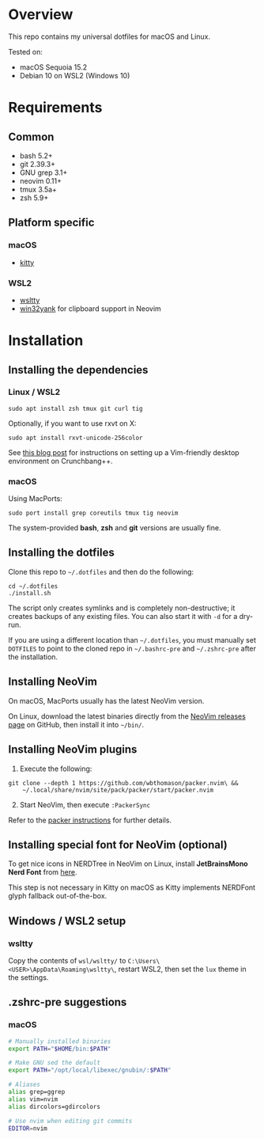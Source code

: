# Overview

This repo contains my universal dotfiles for macOS and Linux.

Tested on:

* macOS Sequoia 15.2
* Debian 10 on WSL2 (Windows 10)


# Requirements

## Common

- bash 5.2+
- git 2.39.3+
- GNU grep 3.1+
- neovim 0.11+
- tmux 3.5a+
- zsh 5.9+

## Platform specific

### macOS

- [kitty](https://sw.kovidgoyal.net/kitty/)

### WSL2

- [wsltty](https://github.com/mintty/wsltty)
- [win32yank](https://github.com/equalsraf/win32yank) for clipboard
    support in Neovim


# Installation

## Installing the dependencies

### Linux / WSL2

    sudo apt install zsh tmux git curl tig

Optionally, if you want to use rxvt on X:

    sudo apt install rxvt-unicode-256color

See [this blog post](https://blog.johnnovak.net/2016/11/13/a-minimalist-openbox-desktop-for-vim-freaks/)
for instructions on setting up a Vim-friendly desktop environment on
Crunchbang++.


### macOS

Using MacPorts:

    sudo port install grep coreutils tmux tig neovim

The system-provided **bash**, **zsh** and **git** versions are usually fine.


## Installing the dotfiles

Clone this repo to `~/.dotfiles` and then do the following:

```
cd ~/.dotfiles
./install.sh
```

The script only creates symlinks and is completely non-destructive; it creates
backups of any existing files. You can also start it with `-d` for a dry-run.

If you are using a different location than `~/.dotfiles`, you must manually
set `DOTFILES` to point to the cloned repo in `~/.bashrc-pre` and
`~/.zshrc-pre` after the installation.


## Installing NeoVim

On macOS, MacPorts usually has the latest NeoVim version.

On Linux, download the latest binaries directly from the [NeoVim releases
page](https://github.com/neovim/neovim/releases) on GitHub, then install it
into `~/bin/`.


## Installing NeoVim plugins

1. Execute the following:

```
git clone --depth 1 https://github.com/wbthomason/packer.nvim\ &&
    ~/.local/share/nvim/site/pack/packer/start/packer.nvim
```

2. Start NeoVim, then execute `:PackerSync`

Refer to the [packer instructions](https://github.com/wbthomason/packer.nvim)
for further details.


## Installing special font for NeoVim (optional)

To get nice icons in NERDTree in NeoVim on Linux, install **JetBrainsMono Nerd
Font** from [here](https://www.nerdfonts.com/font-downloads).

This step is not necessary in Kitty on macOS as Kitty implements NERDFont
glyph fallback out-of-the-box.


## Windows / WSL2 setup

### wsltty

Copy the contents of `wsl/wsltty/` to
`C:\Users\<USER>\AppData\Roaming\wsltty\`, restart WSL2, then set the `lux`
theme in the settings.


## .zshrc-pre suggestions

### macOS

```zsh
# Manually installed binaries
export PATH="$HOME/bin:$PATH"

# Make GNU sed the default
export PATH="/opt/local/libexec/gnubin/:$PATH"

# Aliases
alias grep=ggrep
alias vim=nvim
alias dircolors=gdircolors

# Use nvim when editing git commits
EDITOR=nvim
```
